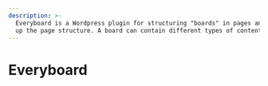 ```yaml
---
description: >-
  Everyboard is a Wordpress plugin for structuring "boards" in pages and setting
  up the page structure. A board can contain different types of content.
---
```


# Everyboard



